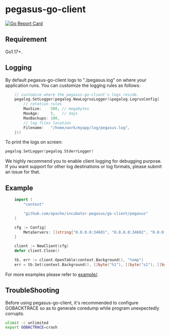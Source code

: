 <!--
Licensed to the Apache Software Foundation (ASF) under one
or more contributor license agreements.  See the NOTICE file
distributed with this work for additional information
regarding copyright ownership.  The ASF licenses this file
to you under the Apache License, Version 2.0 (the
"License"); you may not use this file except in compliance
with the License.  You may obtain a copy of the License at

  http://www.apache.org/licenses/LICENSE-2.0

Unless required by applicable law or agreed to in writing,
software distributed under the License is distributed on an
"AS IS" BASIS, WITHOUT WARRANTIES OR CONDITIONS OF ANY
KIND, either express or implied.  See the License for the
specific language governing permissions and limitations
under the License.
-->
# pegasus-go-client

[![Go Report Card](https://goreportcard.com/badge/github.com/apache/incubator-pegasus/go-client)](https://goreportcard.com/report/github.com/apache/incubator-pegasus/go-client)

## Requirement

Go1.17+.

## Logging

By default pegasus-go-client logs to "./pegasus.log" on where your application runs.
You can customize the logging rules as follows:

```go
    // customize where the pegasus-go-client's logs reside.
    pegalog.SetLogger(pegalog.NewLogrusLogger(&pegalog.LogrusConfig{
        // rotation rules
        MaxSize:    500, // megabytes
        MaxAge:     5,   // days
        MaxBackups: 100,
        // log files location
        Filename:   "/home/work/myapp/log/pegasus.log",
    }))
```

To print the logs on screen:

```go
pegalog.SetLogger(pegalog.StderrLogger)
```

We highly recommend you to enable client logging for debugging purpose. If you want
support for other log destinations or log formats, please submit an issue for that.

## Example

```go
    import (
        "context"

        "github.com/apache/incubator-pegasus/go-client/pegasus"
    )

    cfg := Config{
        MetaServers: []string{"0.0.0.0:34601", "0.0.0.0:34602", "0.0.0.0:34603"},
    }

    client := NewClient(cfg)
    defer client.Close()

    tb, err := client.OpenTable(context.Background(), "temp")
    err = tb.Set(context.Background(), []byte("h1"), []byte("s1"), []byte("v1"))
```

For more examples please refer to [example/](example/main.go).

## TroubleShooting

Before using pegasus-go-client, it's recommended to configure GOBACKTRACE so as to
generate coredump while program unexpectedly corrupts.

```sh
ulimit -c unlimited
export GOBACTRACE=crash
```

